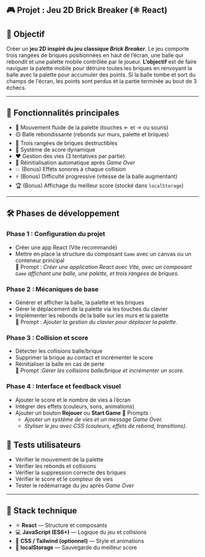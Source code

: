 ## 🎮 Projet : Jeu 2D Brick Breaker (⚛️ React)

## 🎯 Objectif
Créer un **jeu 2D inspiré du jeu classique *Brick Breaker***. 
Le jeu comporte trois rangées de briques positionnées en haut de l’écran, une balle qui rebondit et une palette mobile contrôlée par le joueur. 
**L’objectif** est de faire naviguer la palette mobile pour détruire toutes les briques en renvoyant la balle avec la palette pour accumuler des points. Si la balle tombe et sort du champs de l'écran, les points sont perdus et la partie terminée au bout de 3 échecs.

---

## 🚀 Fonctionnalités principales
- 🎯 Mouvement fluide de la palette (touches ← et → ou souris)  
- 🟡 Balle rebondissante (rebonds sur murs, palette et briques)  
- 🧱 Trois rangées de briques destructibles  
- 💯 Système de score dynamique  
- ❤️ Gestion des vies (3 tentatives par partie)  
- 🔁 Réinitialisation automatique après *Game Over*  
- 💥 (Bonus) Effets sonores à chaque collision  
- ⚡ (Bonus) Difficulté progressive (vitesse de la balle augmentant)  
- 🏆 (Bonus) Affichage du meilleur score (stocké dans `localStorage`)

---


## 🛠️ Phases de développement

### Phase 1 : Configuration du projet
- Créer une app React (Vite recommandé)  
- Mettre en place la structure du composant `Game` avec un canvas ou un conteneur principal  
💬 Prompt : *Créer une application React avec Vite, avec un composant `Game` affichant une balle, une palette, et trois rangées de briques.*

### Phase 2 : Mécaniques de base
- Générer et afficher la balle, la palette et les briques  
- Gérer le déplacement de la palette via les touches du clavier  
- Implémenter les rebonds de la balle sur les murs et la palette  
💬 Prompt : *Ajouter la gestion du clavier pour déplacer la palette.*

### Phase 3 : Collision et score
- Détecter les collisions balle/brique  
- Supprimer la brique au contact et incrémenter le score  
- Réinitialiser la balle en cas de perte  
💬 Prompt :*Gérer les collisions balle/brique et incrémenter un score.*

### Phase 4 : Interface et feedback visuel
- Ajouter le score et le nombre de vies à l’écran  
- Intégrer des effets (couleurs, sons, animations)  
- Ajouter un bouton **Rejouer** ou **Start Game**
💬 Prompts : 
  - *Ajouter un système de vies et un message *Game Over*.*
  - *Styliser le jeu avec CSS (couleurs, effets de rebond, transitions).*

## 🧪 Tests utilisateurs
- Vérifier le mouvement de la palette  
- Vérifier les rebonds et collisions  
- Vérifier la suppression correcte des briques  
- Vérifier le score et le compteur de vies  
- Tester le redémarrage du jeu après *Game Over*   

---

## 🧱 Stack technique
- ⚛️ **React** — Structure et composants  
- 💻 **JavaScript (ES6+)** — Logique du jeu et collisions  
- 🎨 **CSS / Tailwind (optionnel)** — Style et animations  
- 💾 **localStorage** — Sauvegarde du meilleur score  